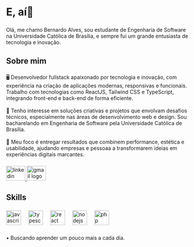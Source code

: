 <h1 align="left">E, aí👋</h1>

###

<p align="left">Olá, me chamo Bernardo Alves, sou estudante de Engenharia de Software na Universidade Católica de Brasília, e sempre fui um grande entusiasta de tecnologia e inovação.</p>

###

<h2 align="left">Sobre mim</h2>

###

<p align="left">🖥 Desenvolvedor fullstack apaixonado por tecnologia e inovação, com experiência na criação de aplicações modernas, responsivas e funcionais. Trabalho com tecnologias como ReactJS, Tailwind CSS e TypeScript, integrando front-end e back-end de forma eficiente.<br><br>🌿 Tenho interesse em soluções criativas e projetos que envolvam desafios técnicos, especialmente nas áreas de desenvolvimento web e design. Sou bacharelando em Engenharia de Software pela Universidade Católica de Brasília.<br><br>🧠 Meu foco é entregar resultados que combinem performance, estética e usabilidade, ajudando empresas e pessoaa a transformarem ideias em experiências digitais marcantes.</p>

###

<div align="left">
  <a href="https://www.linkedin.com/in/bernardoalvesdev/" target="_blank">
    <img src="https://raw.githubusercontent.com/maurodesouza/profile-readme-generator/master/src/assets/icons/social/linkedin/default.svg" width="52" height="40" alt="linkedin logo"  />
  </a>
  <a href="mailto: bernardoalvesdev@gmail.com" target="_blank">
    <img src="https://raw.githubusercontent.com/maurodesouza/profile-readme-generator/master/src/assets/icons/social/gmail/default.svg" width="52" height="40" alt="gmail logo"  />
  </a>
</div>

###

<h2 align="left">Skills</h2>

###

<div align="left">
  <img src="https://cdn.jsdelivr.net/gh/devicons/devicon/icons/javascript/javascript-original.svg" height="40" alt="javascript logo"  />
  <img width="12" />
  <img src="https://cdn.jsdelivr.net/gh/devicons/devicon/icons/typescript/typescript-original.svg" height="40" alt="typescript logo"  />
  <img width="12" />
  <img src="https://cdn.jsdelivr.net/gh/devicons/devicon/icons/react/react-original.svg" height="40" alt="react logo"  />
  <img width="12" />
  <img src="https://cdn.jsdelivr.net/gh/devicons/devicon/icons/nodejs/nodejs-original.svg" height="40" alt="nodejs logo"  />
  <img width="12" />
  <img src="https://cdn.jsdelivr.net/gh/devicons/devicon/icons/php/php-original.svg" height="40" alt="php logo"  />
</div>

###

<p align="left"> • Buscando aprender um pouco mais a cada dia.</p>

###
